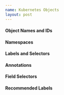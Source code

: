 ```yaml
---
name: Kubernetes Objects
layout: post
---
```


#### Object Names and IDs

#### Namespaces

#### Labels and Selectors

#### Annotations

#### Field Selectors

#### Recommended Labels